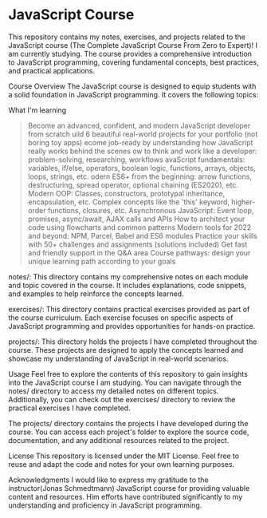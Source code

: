 # JavaScript Course
This repository contains my notes, exercises, and projects related to the JavaScript course (The Complete JavaScript Course From Zero to Expert)!
 I am currently studying. The course provides a comprehensive introduction to JavaScript programming, covering fundamental concepts, best practices, and practical applications.

Course Overview
The JavaScript course is designed to equip students with a solid foundation in JavaScript programming. It covers the following topics:

What I'm learning
> Become an advanced, confident, and modern JavaScript developer from scratch
> uild 6 beautiful real-world projects for your portfolio (not boring toy apps)
> ecome job-ready by understanding how JavaScript really works behind the scenes
> ow to think and work like a developer: problem-solving, researching, workflows
> avaScript fundamentals: variables, if/else, operators, boolean logic, functions, arrays, objects, loops, strings, etc.
> odern ES6+ from the beginning: arrow functions, destructuring, spread operator, optional chaining (ES2020), etc.
> Modern OOP: Classes, constructors, prototypal inheritance, encapsulation, etc.
> Complex concepts like the 'this' keyword, higher-order functions, closures, etc.
> Asynchronous JavaScript: Event loop, promises, async/await, AJAX calls and APIs
> How to architect your code using flowcharts and common patterns
> Modern tools for 2022 and beyond: NPM, Parcel, Babel and ES6 modules
> Practice your skills with 50+ challenges and assignments (solutions included)
> Get fast and friendly support in the Q&A area
> Course pathways: design your unique learning path according to your goals

notes/: This directory contains my comprehensive notes on each module and topic covered in the course. It includes explanations, code snippets, and examples to help reinforce the concepts learned.

exercises/: This directory contains practical exercises provided as part of the course curriculum. Each exercise focuses on specific aspects of JavaScript programming and provides opportunities for hands-on practice.

projects/: This directory holds the projects I have completed throughout the course. These projects are designed to apply the concepts learned and showcase my understanding of JavaScript in real-world scenarios.

Usage
Feel free to explore the contents of this repository to gain insights into the JavaScript course I am studying. You can navigate through the notes/ directory to access my detailed notes on different topics. Additionally, you can check out the exercises/ directory to review the practical exercises I have completed.

The projects/ directory contains the projects I have developed during the course. You can access each project's folder to explore the source code, documentation, and any additional resources related to the project.

License
This repository is licensed under the MIT License. Feel free to reuse and adapt the code and notes for your own learning purposes.

Acknowledgments
I would like to express my gratitude to the instructor(Jonas Schmedtmann) JavaScript course for providing valuable content and resources. Him efforts have contributed significantly to my understanding and proficiency in JavaScript programming.
